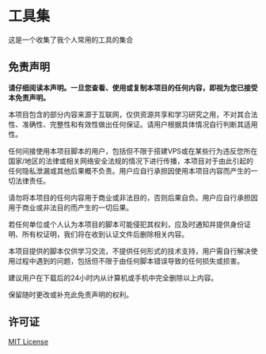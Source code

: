 # 工具集

这是一个收集了我个人常用的工具的集合
<!--
## 工具列表

### 订阅转换前端/后端

* **前端/后端地址:** [https://convert.2002333.xyz/](https://convert.2002333.xyz/)
  * **项目地址:** [https://github.com/felix2027/sub-convert](https://github.com/felix2027/sub-convert) (forked from [https://github.com/jwyGithub/sub-convert](https://github.com/jwyGithub/sub-convert))

* **后端地址:** [https://sub.2002333.xyz/](https://sub.2002333.xyz/version)
  * **项目地址:** [https://github.com/felix2027/subconverter](https://github.com/felix2027/subconverter) (forked from [https://github.com/tindy2013/subconverter](https://github.com/tindy2013/subconverter))

### 临时邮箱

* **描述:** 提供临时的、可丢弃的邮箱地址，用于注册临时账户或接收验证邮件，保护您的主邮箱免受垃圾邮件侵扰。
* **邮箱地址:** [https://2002333.xyz/](https://2002333.xyz/)
* **项目地址:** [https://github.com/felix2027/cloudflare_temp_email](https://github.com/felix2027/cloudflare_temp_email) (forked from [https://github.com/dreamhunter2333/cloudflare_temp_email](https://github.com/dreamhunter2333/cloudflare_temp_email))
-->
## 免责声明

**请仔细阅读本声明。一旦您查看、使用或复制本项目的任何内容，即视为您已接受本免责声明。**

本项目包含的部分内容来源于互联网，仅供资源共享和学习研究之用，不对其合法性、准确性、完整性和有效性做出任何保证。请用户根据具体情况自行判断其适用性。

任何间接使用本项目脚本的用户，包括但不限于搭建VPS或在某些行为违反您所在国家/地区的法律或相关网络安全法规的情况下进行传播，本项目对于由此引起的任何隐私泄漏或其他后果概不负责。用户应自行承担因使用本项目内容而产生的一切法律责任。

请勿将本项目的任何内容用于商业或非法目的，否则后果自负。用户应自行承担因用于商业或非法目的而产生的一切后果。

若任何单位或个人认为本项目的脚本可能侵犯其权利，应及时通知并提供身份证明、所有权证明，我们将在收到认证文件后删除相关内容。

本项目提供的脚本仅供学习交流，不提供任何形式的技术支持，用户需自行解决使用过程中遇到的问题，包括但不限于由任何脚本错误导致的任何损失或损害。

建议用户在下载后的24小时内从计算机或手机中完全删除以上内容。

保留随时更改或补充此免责声明的权利。

## 许可证

[MIT License](https://opensource.org/license/mit)
